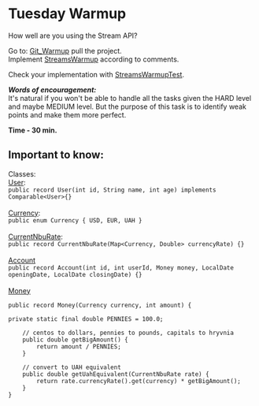 # Tuesday Warmup

How well are you using the Stream API?

Go
to: [Git_Warmup](https://github.com/AlexandrLavrinenko/codeus_practices/tree/master/src/main/java/december/tuesday/stream_interview)
pull the project.<br>
Implement [StreamsWarmup](src/main/java/december/tuesday/warmup/StreamsWarmup.java) according to comments.

Check your implementation with [StreamsWarmupTest](src/test/java/december/tuesday/warmup/StreamsWarmupTest.java).

***Words of encouragement:*** <br>
It's natural if you won't be able to handle all the tasks given the HARD level and maybe MEDIUM level.
But the purpose of this task is to identify weak points and make them more perfect.

**Time - 30 min.**

## Important to know:

Classes:
<br>[User](src/main/java/december/tuesday/helper_classes/User.java):
<br>`public record User(int id, String name, int age) implements Comparable<User>{}`
<br>
<br>[Currency](src/main/java/december/tuesday/helper_classes/Currency.java):
<br>`public enum Currency { USD, EUR, UAH }`
<br>
<br>[CurrentNbuRate](src/main/java/december/tuesday/helper_classes/CurrentNbuRate.java):
<br>```public record CurrentNbuRate(Map<Currency, Double> currencyRate) {}```
<br>
<br>[Account](src/main/java/december/tuesday/helper_classes/Account.java)
<br>`public record Account(int id, int userId, Money money, LocalDate openingDate, LocalDate closingDate) {}`
<br>
<br>[Money](src/main/java/december/tuesday/helper_classes/Money.java)

```
public record Money(Currency currency, int amount) {

private static final double PENNIES = 100.0;

    // centos to dollars, pennies to pounds, capitals to hryvnia
    public double getBigAmount() {
        return amount / PENNIES;
    }

    // convert to UAH equivalent
    public double getUahEquivalent(CurrentNbuRate rate) {
        return rate.currencyRate().get(currency) * getBigAmount();
    }
}
```